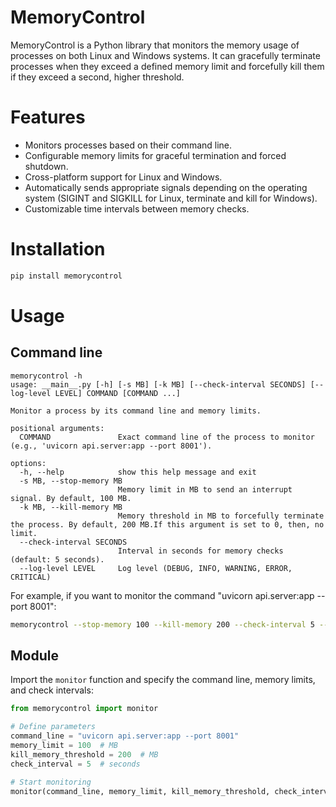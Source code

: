 # MemoryControl

MemoryControl is a Python library that monitors the memory usage of processes on both Linux and Windows systems. It can gracefully terminate processes when they exceed a defined memory limit and forcefully kill them if they exceed a second, higher threshold.

# Features

- Monitors processes based on their command line.
- Configurable memory limits for graceful termination and forced shutdown.
- Cross-platform support for Linux and Windows.
- Automatically sends appropriate signals depending on the operating system (SIGINT and SIGKILL for Linux, terminate and kill for Windows).
- Customizable time intervals between memory checks.

# Installation

```bash
pip install memorycontrol
```

# Usage

## Command line

```text
memorycontrol -h
usage: __main__.py [-h] [-s MB] [-k MB] [--check-interval SECONDS] [--log-level LEVEL] COMMAND [COMMAND ...]

Monitor a process by its command line and memory limits.

positional arguments:
  COMMAND               Exact command line of the process to monitor (e.g., 'uvicorn api.server:app --port 8001').

options:
  -h, --help            show this help message and exit
  -s MB, --stop-memory MB
                        Memory limit in MB to send an interrupt signal. By default, 100 MB.
  -k MB, --kill-memory MB
                        Memory threshold in MB to forcefully terminate the process. By default, 200 MB.If this argument is set to 0, then, no limit.
  --check-interval SECONDS
                        Interval in seconds for memory checks (default: 5 seconds).
  --log-level LEVEL     Log level (DEBUG, INFO, WARNING, ERROR, CRITICAL)
```

For example, if you want to monitor the command "uvicorn api.server:app --port 8001":

```bash
memorycontrol --stop-memory 100 --kill-memory 200 --check-interval 5 -- uvicorn api.server:app --port 8001
```

## Module

Import the `monitor` function and specify the command line, memory limits, and check intervals:

```python
from memorycontrol import monitor

# Define parameters
command_line = "uvicorn api.server:app --port 8001"
memory_limit = 100  # MB
kill_memory_threshold = 200  # MB
check_interval = 5  # seconds

# Start monitoring
monitor(command_line, memory_limit, kill_memory_threshold, check_interval)
```